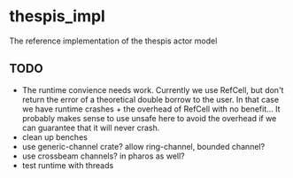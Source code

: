 # thespis_impl
The reference implementation of the thespis actor model


## TODO

- The runtime convience needs work. Currently we use RefCell, but don't return the error of a theoretical double borrow to the user. In that case we have runtime crashes + the overhead of RefCell with no benefit... It probably makes sense to use unsafe here to avoid the overhead if we can guarantee that it will never crash.
- clean up benches
- use generic-channel crate? allow ring-channel, bounded channel?
- use crossbeam channels? in pharos as well?
- test runtime with threads

